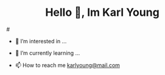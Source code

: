 <h1 align="center">Hello 👋, Im Karl Young</h1>
#

- 👀 I’m interested in ...
- 🌱 I’m currently learning ...

- 📫 How to reach me  karlyoung@mail.com

<!---
karl-young/karl-young is a ✨ special ✨ repository because its `README.md` (this file) appears on your GitHub profile.
You can click the Preview link to take a look at your changes.
--->
